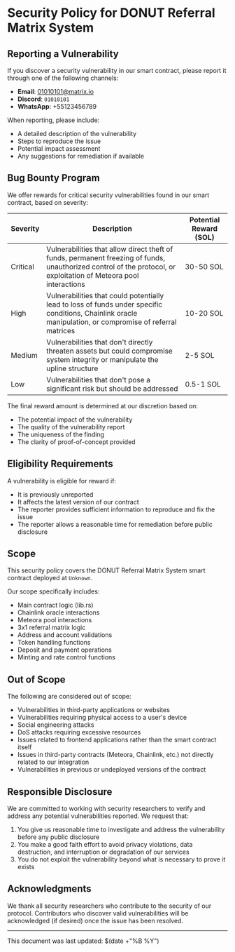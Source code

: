 # Security Policy for DONUT Referral Matrix System

## Reporting a Vulnerability

If you discover a security vulnerability in our smart contract, please report it through one of the following channels:

- **Email**: [01010101@matrix.io](mailto:01010101@matrix.io)
- **Discord**: `01010101`
- **WhatsApp**: +55123456789

When reporting, please include:
- A detailed description of the vulnerability
- Steps to reproduce the issue
- Potential impact assessment
- Any suggestions for remediation if available

## Bug Bounty Program

We offer rewards for critical security vulnerabilities found in our smart contract, based on severity:

| Severity | Description | Potential Reward (SOL) |
|----------|-------------|-------------------|
| Critical | Vulnerabilities that allow direct theft of funds, permanent freezing of funds, unauthorized control of the protocol, or exploitation of Meteora pool interactions | 30-50 SOL |
| High | Vulnerabilities that could potentially lead to loss of funds under specific conditions, Chainlink oracle manipulation, or compromise of referral matrices | 10-20 SOL |
| Medium | Vulnerabilities that don't directly threaten assets but could compromise system integrity or manipulate the upline structure | 2-5 SOL |
| Low | Vulnerabilities that don't pose a significant risk but should be addressed | 0.5-1 SOL |

The final reward amount is determined at our discretion based on:
- The potential impact of the vulnerability
- The quality of the vulnerability report
- The uniqueness of the finding
- The clarity of proof-of-concept provided

## Eligibility Requirements

A vulnerability is eligible for reward if:
- It is previously unreported
- It affects the latest version of our contract
- The reporter provides sufficient information to reproduce and fix the issue
- The reporter allows a reasonable time for remediation before public disclosure

## Scope

This security policy covers the DONUT Referral Matrix System smart contract deployed at `Unknown`.

Our scope specifically includes:
- Main contract logic (lib.rs)
- Chainlink oracle interactions
- Meteora pool interactions
- 3x1 referral matrix logic
- Address and account validations
- Token handling functions
- Deposit and payment operations
- Minting and rate control functions

## Out of Scope

The following are considered out of scope:
- Vulnerabilities in third-party applications or websites
- Vulnerabilities requiring physical access to a user's device
- Social engineering attacks
- DoS attacks requiring excessive resources
- Issues related to frontend applications rather than the smart contract itself
- Issues in third-party contracts (Meteora, Chainlink, etc.) not directly related to our integration
- Vulnerabilities in previous or undeployed versions of the contract

## Responsible Disclosure

We are committed to working with security researchers to verify and address any potential vulnerabilities reported. We request that:

1. You give us reasonable time to investigate and address the vulnerability before any public disclosure
2. You make a good faith effort to avoid privacy violations, data destruction, and interruption or degradation of our services
3. You do not exploit the vulnerability beyond what is necessary to prove it exists

## Acknowledgments

We thank all security researchers who contribute to the security of our protocol. Contributors who discover valid vulnerabilities will be acknowledged (if desired) once the issue has been resolved.

---

This document was last updated: $(date +"%B %Y")
